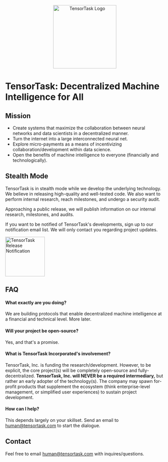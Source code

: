 <p align="center">
<a href="https://tensortask.com">
<img width="200" alt="TensorTask Logo" src="https://storage.googleapis.com/tensortask-static/tensortask_transparent.png">
</a>
</p>

# TensorTask: Decentralized Machine Intelligence for All

## Mission
* Create systems that maximize the collaboration between neural networks and data scientists in a decentralized manner.
* Turn the internet into a large interconnected neural net.
* Explore micro-payments as a means of incentivizing collaboration/development within data science.
* Open the benefits of machine intelligence to everyone (financially and technologically).

## Stealth Mode
TensorTask is in stealth mode while we develop the underlying technology. We believe in releasing high-quality and well-tested code. We also want to perform internal research, reach milestones, and undergo a security audit.

Approaching a public release, we will publish information on our internal research, milestones, and audits.

If you want to be notified of TensorTask's developments, sign up to our notification email list. We will only contact you regarding project updates.

<a href="http://eepurl.com/gaWZPP">
<img width="125" alt="TensorTask Release Notification" src="https://storage.googleapis.com/tensortask-static/signup.png">
</a>

## FAQ

#### What exactly are you doing?
We are building protocols that enable decentralized machine intelligence at a financial and technical level. More later.

#### Will your project be open-source?
Yes, and that's a promise.

#### What is TensorTask Incorporated's involvement?
TensorTask, Inc. is funding the research/development. However, to be explicit, the core project(s) will be completely open-source and fully-decentralized. **TensorTask, Inc. will NEVER be a required intermediary,** but rather an early adopter of the technology(s). The company may spawn for-profit products that supplement the ecosystem (think enterprise-level management, or simplified user experiences) to sustain project development.

#### How can I help?
This depends largely on your skillset. Send an email to <a href="mailto:human@tensortask.com">human@tensortask.com</a> to start the dialogue.

## Contact
Feel free to email <a href="mailto:human@tensortask.com">human@tensortask.com</a> with inquires/questions.
